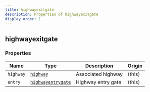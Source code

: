 ```yaml
---
title: highwayexitgate
description: Properties of highwayexitgate
display_order: 1
---
```


## highwayexitgate

### Properties

| Name | Type | Description | Origin |
|------|------|-------------|--------|
| `highway` | [`highway`](./highway.md) | Associated highway | (this) |
| `entry` | [`highwayentrygate`](./highwayentrygate.md) | Highway entry gate | (this) |

